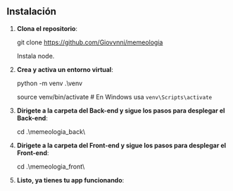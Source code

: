 
## Instalación

1. **Clona el repositorio**:

   git clone https://github.com/Giovvnni/memeologia

   Instala node.

2. **Crea y activa un entorno virtual**:

    python -m venv .\venv
    
    source venv/bin/activate  # En Windows usa `venv\Scripts\activate`


4. **Dirigete a la carpeta del Back-end y sigue los pasos para desplegar el Back-end**:

   cd .\memeologia_back\


5. **Dirigete a la carpeta del Front-end y sigue los pasos para desplegar el Front-end**:

   cd .\memeologia_front\


6. **Listo, ya tienes tu app funcionando**:

